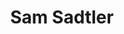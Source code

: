 ---
title       : Sam Sadtler
photo       : "sam-sadtler.png"
occupation  : "Engineer"
projects      : 
  - projectid : seismic-sense
---